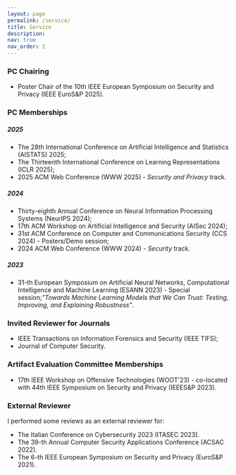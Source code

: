```yaml
---
layout: page
permalink: /service/
title: Service
description:
nav: true
nav_order: 2
---
```

### PC Chairing

- Poster Chair of the 10th IEEE European Symposium on Security and Privacy (IEEE EuroS&P 2025).

### PC Memberships

##### 2025
- The 28th International Conference on Artificial Intelligence and Statistics (AISTATS) 2025;
- The Thirteenth International Conference on Learning Representations (ICLR 2025);
- 2025 ACM Web Conference (WWW 2025) - *Security and Privacy* track.

##### 2024
- Thirty-eighth Annual Conference on Neural Information Processing Systems (NeurIPS 2024);
- 17th ACM Workshop on Artificial Intelligence and Security (AISec 2024);
- 31st ACM Conference on Computer and Communications Security (CCS 2024) - Posters/Demo session;
- 2024 ACM Web Conference (WWW 2024) - *Security* track.

##### 2023
- 31-th European Symposium on Artificial Neural Networks, Computational Intelligence and Machine Learning (ESANN 2023) - Special session;*"Towards Machine Learning Models that We Can Trust: Testing, Improving, and Explaining Robustness"*.

### Invited Reviewer for Journals

- IEEE Transactions on Information Forensics and Security (IEEE TIFS);
- Journal of Computer Security.

### Artifact Evaluation Committee Memberships

- 17th IEEE Workshop on Offensive Technologies (WOOT'23) - co-located with 44th IEEE Symposium on
Security and Privacy (IEEES&P 2023).

### External Reviewer

I performed some reviews as an external reviewer for:

- The Italian Conference on Cybersecurity 2023 (ITASEC 2023).
- The 39-th Annual Computer Security Applications Conference (ACSAC 2022).
- The 6-th IEEE European Symposium on Security and Privacy (EuroS&P 2021).
